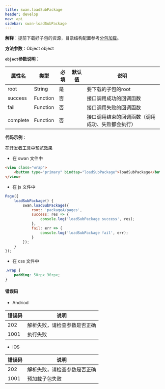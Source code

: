 ```yaml
---
title: swan.loadSubPackage
header: develop
nav: api
sidebar: swan-loadSubPackage
---
```


 

**解释**：提前下载好子包的资源，目录结构配置参考[分包加载](https://smartprogram.baidu.com/docs/develop/framework/subpackages/)。

**方法参数**：Object object

**`object`参数说明**：

|属性名 |类型  |必填 | 默认值 |说明|
|---- | ---- | ---- | ----|----|
|root | String | 是 | | 要下载的子包的root |
|success | Function |  否  | | 接口调用成功的回调函数|
|fail   | Function  |  否  | | 接口调用失败的回调函数|
|complete  |  Function  |  否 | |  接口调用结束的回调函数（调用成功、失败都会执行）|

**代码示例**：

<a href="swanide://fragment/0708301e164b80b42155a0313ad9bb3e1573614983911" title="在开发者工具中预览效果" target="_self">在开发者工具中预览效果</a>

* 在 swan 文件中

```html
<view class="wrap">
    <button type="primary" bindtap="loadSubPackage">loadSubPackage</button>
</view>
```

* 在 js 文件中

```js
Page({
    loadSubPackage() {
        swan.loadSubPackage({
            root: 'packageA/pages',
            success: res => {
                console.log('loadSubPackage success', res);
            },
            fail: err => {
                console.log('loadSubPackage fail', err);
            }
        });
    }
});
```
* 在 css 文件中

```css
.wrap {
    padding: 50rpx 30rpx;
}
```

#### 错误码

* Andriod

|错误码|说明|
|--|--|
|202|解析失败，请检查参数是否正确      |
|1001|执行失败|

* iOS

|错误码|说明|
|--|--|
|202|解析失败，请检查参数是否正确      |
|1001|预加载子包失败|